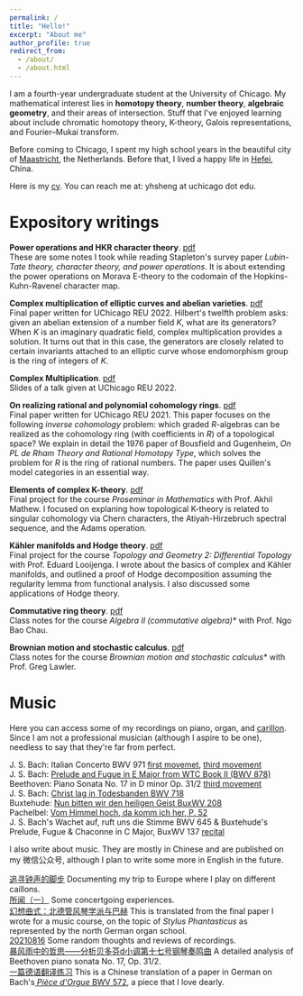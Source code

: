 ```yaml
---
permalink: /
title: "Hello!"
excerpt: "About me"
author_profile: true
redirect_from: 
  - /about/
  - /about.html
---
```


I am a fourth-year undergraduate student at the University of Chicago. My mathematical interest lies in **homotopy theory**, **number theory**, **algebraic geometry**, and their areas of intersection. Stuff that I've enjoyed learning about include chromatic homotopy theory, K-theory, Galois representations, and Fourier–Mukai transform.

Before coming to Chicago, I spent my high school years in the beautiful city of [Maastricht](https://www.holland.com/upload_mm/d/f/c/69557_fullimage_sint-servaas-brug-maas-maastricht-stad-eighty8things-1360%20copy.jpg), the Netherlands. Before that, I lived a happy life in [Hefei](https://cdn.britannica.com/58/138758-050-E5300BEB/Hefei-Anhui-China.jpg), China.

Here is my [cv](https://yunhansheng.github.io/files/cv.pdf). You can reach me at: yhsheng at uchicago dot edu.

Expository writings
======
**Power operations and HKR character theory**. [pdf](https://yunhansheng.github.io/files/power.pdf)\
These are some notes I took while reading Stapleton's survey paper _Lubin-Tate theory, character theory, and power operations_. It is about extending the power operations on Morava E-theory to the codomain of the Hopkins-Kuhn-Ravenel character map.

**Complex multiplication of elliptic curves and abelian varieties**. [pdf](https://yunhansheng.github.io/files/complexmultiplication.pdf)\
Final paper written for UChicago REU 2022. Hilbert's twelfth problem asks: given an abelian extension of a number field _K_, what are its generators? When _K_ is an imaginary quadratic field, complex multiplication provides a solution. It turns out that in this case, the generators are closely related to certain invariants attached to an elliptic curve whose endomorphism group is the ring of integers of _K_.

**Complex Multiplication**. [pdf](https://yunhansheng.github.io/files/REU_presentation__Copy_.pdf)\
Slides of a talk given at UChicago REU 2022.

**On realizing rational and polynomial cohomology rings**. [pdf](http://math.uchicago.edu/~may/REU2021/REUPapers/Sheng.pdf)\
Final paper written for UChicago REU 2021. This paper focuses on the following _inverse cohomology_ problem: which graded _R_-algebras can be realized as the cohomology ring (with coefficients in _R_) of a topological space? We explain in detail the 1976 paper of Bousfield and Gugenheim, _On PL de Rham Theory and Rational Homotopy Type_, which solves the problem for _R_ is the ring of rational numbers. The paper uses Quillen's model categories in an essential way.

**Elements of complex K-theory**. [pdf](https://yunhansheng.github.io/files/K-theory.pdf)\
Final project for the course *Proseminar in Mathematics* with Prof. Akhil Mathew. I focused on explaning how topological K-theory is related to singular cohomology via Chern characters, the Atiyah-Hirzebruch spectral sequence, and the Adams operation.

**Kähler manifolds and Hodge theory**. [pdf](https://yunhansheng.github.io/files/hodge.pdf)\
Final project for the course *Topology and Geometry 2: Differential Topology* with Prof. Eduard Looijenga. I wrote about the basics of complex and Kähler manifolds, and outlined a proof of Hodge decomposition assuming the regularity lemma from functional analysis. I also discussed some applications of Hodge theory.

**Commutative ring theory**. [pdf](https://yunhansheng.github.io/files/commalg-notes.pdf)\
Class notes for the course _Algebra II (commutative algebra)*_ with Prof. Ngo Bao Chau.

**Brownian motion and stochastic calculus**. [pdf](https://yunhansheng.github.io/files/385notes.pdf)\
Class notes for the course _Brownian motion and stochastic calculus*_ with Prof. Greg Lawler.

Music
=====
Here you can access some of my recordings on piano, organ, and [carillon](https://rockefeller.uchicago.edu/the-carillon). Since I am not a professional musician (although I aspire to be one), needless to say that they're far from perfect.

J. S. Bach: Italian Concerto BWV 971 [first movemet](https://www.youtube.com/watch?v=hkrxylmRx6M&ab_channel=AlexSheng), [third movement](https://www.youtube.com/watch?v=Waee-g4nli0&ab_channel=AlexSheng)\
J. S. Bach: [Prelude and Fugue in E Major from WTC Book II (BWV 878)](https://www.youtube.com/watch?v=oTW7xSsUbEU&ab_channel=AlexSheng)\
Beethoven: Piano Sonata No. 17 in D minor Op. 31/2 [third movement](https://www.youtube.com/watch?v=e0xY3oCbO94&ab_channel=AlexSheng)\
J. S. Bach: [Christ lag in Todesbanden BWV 718](https://www.youtube.com/watch?v=uGtclkXkJu4&t=16s&ab_channel=AlexSheng)\
Buxtehude: [Nun bitten wir den heiligen Geist BuxWV 208](https://www.youtube.com/watch?v=h3VJskoBI0o&ab_channel=AlexSheng)\
Pachelbel: [Vom Himmel hoch, da komm ich her, P. 52](https://www.youtube.com/watch?v=WN9jrDjQHg4&ab_channel=AlexSheng)\
J. S. Bach's Wachet auf, ruft uns die Stimme BWV 645 & Buxtehude's Prelude, Fugue & Chaconne in C Major, BuxWV 137 [recital](https://www.youtube.com/watch?v=FXLOuor5fFA&ab_channel=AlexSheng)

I also write about music. They are mostly in Chinese and are published on my 微信公众号, although I plan to write some more in English in the future.

[追寻钟声的脚步](https://mp.weixin.qq.com/s/GmaqEDY9dhYV3VYhS5qB7w) Documenting my trip to Europe where I play on different caillons.\
[所闻（一）](https://mp.weixin.qq.com/s/-czhqmV_LL7WGRndT3vSEg) Some concertgoing experiences.\
[幻想曲式：北德管风琴学派与巴赫](https://mp.weixin.qq.com/s/_mw-4QJDOKoSm0dVjGMLqg) This is translated from the final paper I wrote for a music course, on the topic of _Stylus Phantasticus_ as represented by the north German organ school.\
[20210816](https://mp.weixin.qq.com/s/UOr-OVXynU4PzciSk6kH-g) Some random thoughts and reviews of recordings.\
[暴风雨中的哲思——分析贝多芬d小调第十七号钢琴奏鸣曲](https://mp.weixin.qq.com/s/_wPQFxA-l9xM0IVSPOoOIg) A detailed analysis of Beethoven piano sonata No. 17, Op. 31/2.\
[一篇德语翻译练习](https://mp.weixin.qq.com/s/M27uN_ACzHyyAs8nz0CaPQ) This is a Chinese translation of a paper in German on Bach's[ _Pièce d'Orgue_ BWV 572](https://www.youtube.com/watch?v=9Lrv1oR1WU4&ab_channel=toxiconegro), a piece that I love dearly.
